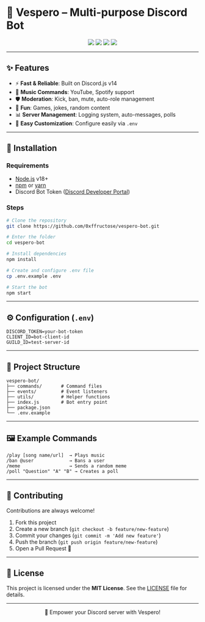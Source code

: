 # 🌌 Vespero – Multi-purpose Discord Bot

<p align="center">
  <img src="https://img.shields.io/badge/Discord-Bot-5865F2?style=for-the-badge&logo=discord&logoColor=white"/>
  <img src="https://img.shields.io/github/license/0xffructose/vespero-bot?style=for-the-badge"/>
  <img src="https://img.shields.io/github/stars/0xffructose/vespero-bot?style=for-the-badge"/>
  <img src="https://img.shields.io/github/forks/0xffructose/vespero-bot?style=for-the-badge"/>
</p>

---

## ✨ Features
- ⚡ **Fast & Reliable**: Built on Discord.js v14  
- 🎵 **Music Commands**: YouTube, Spotify support  
- 🛡 **Moderation**: Kick, ban, mute, auto-role management  
- 🎉 **Fun**: Games, jokes, random content  
- 📊 **Server Management**: Logging system, auto-messages, polls  
- 🔧 **Easy Customization**: Configure easily via `.env`  

---

## 🚀 Installation

### Requirements
- [Node.js](https://nodejs.org/) v18+
- [npm](https://www.npmjs.com/) or [yarn](https://yarnpkg.com/)
- Discord Bot Token ([Discord Developer Portal](https://discord.com/developers/applications))

### Steps
```bash
# Clone the repository
git clone https://github.com/0xffructose/vespero-bot.git

# Enter the folder
cd vespero-bot

# Install dependencies
npm install

# Create and configure .env file
cp .env.example .env

# Start the bot
npm start
```

---

## ⚙️ Configuration (`.env`)
```env
DISCORD_TOKEN=your-bot-token
CLIENT_ID=bot-client-id
GUILD_ID=test-server-id
```

---

## 📂 Project Structure
```
vespero-bot/
├── commands/       # Command files
├── events/         # Event listeners
├── utils/          # Helper functions
├── index.js        # Bot entry point
├── package.json
└── .env.example
```

---

## 🖼 Example Commands
```
/play [song name/url]  → Plays music
/ban @user             → Bans a user
/meme                  → Sends a random meme
/poll "Question" "A" "B" → Creates a poll
```

---

## 🤝 Contributing
Contributions are always welcome!  
1. Fork this project  
2. Create a new branch (`git checkout -b feature/new-feature`)  
3. Commit your changes (`git commit -m 'Add new feature'`)  
4. Push the branch (`git push origin feature/new-feature`)  
5. Open a Pull Request 🎉  

---

## 📜 License
This project is licensed under the **MIT License**. See the [LICENSE](LICENSE) file for details.  

---

<p align="center">🚀 Empower your Discord server with Vespero!</p>  